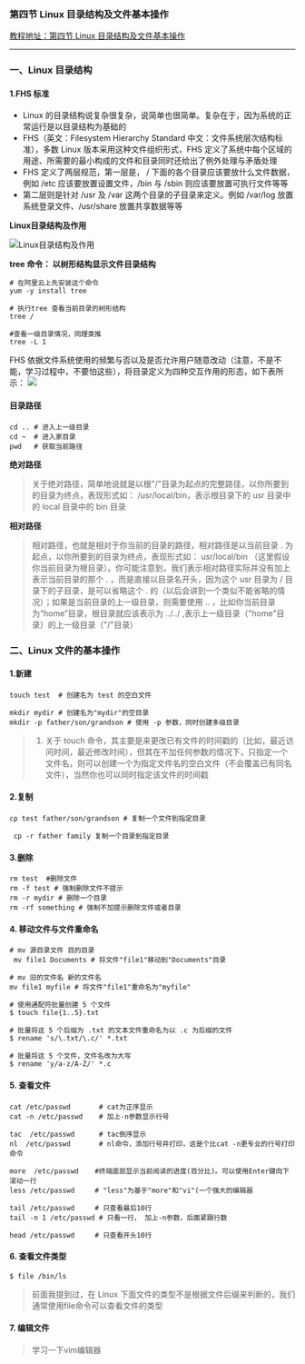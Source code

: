 ### 第四节 Linux 目录结构及文件基本操作
[教程地址：第四节 Linux 目录结构及文件基本操作](https://www.shiyanlou.com/courses/1/labs/59/document)

---

### 一、Linux 目录结构

#### 1.FHS 标准
- Linux 的目录结构说复杂很复杂，说简单也很简单。复杂在于，因为系统的正常运行是以目录结构为基础的
- FHS（英文：Filesystem Hierarchy Standard 中文：文件系统层次结构标准），多数 Linux 版本采用这种文件组织形式，FHS 定义了系统中每个区域的用途、所需要的最小构成的文件和目录同时还给出了例外处理与矛盾处理
- FHS 定义了两层规范，第一层是， / 下面的各个目录应该要放什么文件数据，例如 /etc 应该要放置设置文件，/bin 与 /sbin 则应该要放置可执行文件等等
- 第二层则是针对 /usr 及 /var 这两个目录的子目录来定义。例如 /var/log 放置系统登录文件、/usr/share 放置共享数据等等

**Linux目录结构及作用**

![Linux目录结构及作用](http://imghub.oss-cn-hangzhou.aliyuncs.com/tc/siyanlou_5.png)

**tree 命令： 以树形结构显示文件目录结构**
```
# 在阿里云上先安装这个命令
yum -y install tree

# 执行tree 查看当前目录的树形结构
tree /

#查看一级目录情况，同理类推
tree -L 1
```

FHS 依据文件系统使用的频繁与否以及是否允许用户随意改动（注意，不是不能，学习过程中，不要怕这些），将目录定义为四种交互作用的形态，如下表所示：
![](http://imghub.oss-cn-hangzhou.aliyuncs.com/tc/shiyanlou_6.png)

#### 目录路径
```
cd .. # 进入上一级目录
cd ~  # 进入家目录
pwd   # 获取当前路径
```

**绝对路径**
>关于绝对路径，简单地说就是以根"/"目录为起点的完整路径，以你所要到的目录为终点，表现形式如： /usr/local/bin，表示根目录下的 usr 目录中的 local 目录中的 bin 目录

**相对路径**
>相对路径，也就是相对于你当前的目录的路径，相对路径是以当前目录 . 为起点，以你所要到的目录为终点，表现形式如： usr/local/bin （这里假设你当前目录为根目录）。你可能注意到，我们表示相对路径实际并没有加上表示当前目录的那个 . ，而是直接以目录名开头，因为这个 usr 目录为 / 目录下的子目录，是可以省略这个 . 的（以后会讲到一个类似不能省略的情况）；如果是当前目录的上一级目录，则需要使用 .. ，比如你当前目录为“home”目录，根目录就应该表示为 ../../ ,表示上一级目录（"home"目录）的上一级目录（"/"目录）


### 二、Linux 文件的基本操作

#### 1.新建
```
touch test  # 创建名为 test 的空白文件

mkdir mydir # 创建名为"mydir"的空目录
mkdir -p father/son/grandson # 使用 -p 参数，同时创建多级目录
```
>1. 关于 touch 命令，其主要是来更改已有文件的时间戳的（比如，最近访问时间，最近修改时间），但其在不加任何参数的情况下，只指定一个文件名，则可以创建一个为指定文件名的空白文件（不会覆盖已有同名文件），当然你也可以同时指定该文件的时间戳

#### 2.复制
```
cp test father/son/grandson # 复制一个文件到指定目录

 cp -r father family 复制一个目录到指定目录
```

#### 3.删除
```
rm test  #删除文件
rm -f test # 强制删除文件不提示
rm -r mydir # 删除一个目录
rm -rf something # 强制不加提示删除文件或者目录
```

#### 4. 移动文件与文件重命名
```
# mv 源目录文件 目的目录
 mv file1 Documents # 将文件"file1"移动到"Documents"目录
 
# mv 旧的文件名 新的文件名
mv file1 myfile # 将文件"file1"重命名为"myfile" 

# 使用通配符批量创建 5 个文件
$ touch file{1..5}.txt

# 批量将这 5 个后缀为 .txt 的文本文件重命名为以 .c 为后缀的文件
$ rename 's/\.txt/\.c/' *.txt

# 批量将这 5 个文件，文件名改为大写
$ rename 'y/a-z/A-Z/' *.c
```

#### 5. 查看文件
```
cat /etc/passwd       # cat为正序显示
cat -n /etc/passwd    # 加上-n参数显示行号
 
tac  /etc/passwd      # tac倒序显示
nl  /etc/passwd       # nl命令，添加行号并打印，这是个比cat -n更专业的行号打印命令

more  /etc/passwd    #终端底部显示当前阅读的进度(百分比)。可以使用Enter键向下滚动一行
less /etc/passwd     # "less"为基于"more"和"vi"(一个强大的编辑器

tail /etc/passwd     # 只查看最后10行
tail -n 1 /etc/passwd # 只看一行， 加上-n参数，后面紧跟行数

head /etc/passwd     # 只查看开头10行 
```

#### 6. 查看文件类型
```
$ file /bin/ls 
```
>前面我提到过，在 Linux 下面文件的类型不是根据文件后缀来判断的，我们通常使用file命令可以查看文件的类型

#### 7. 编辑文件
>学习一下vim编辑器
